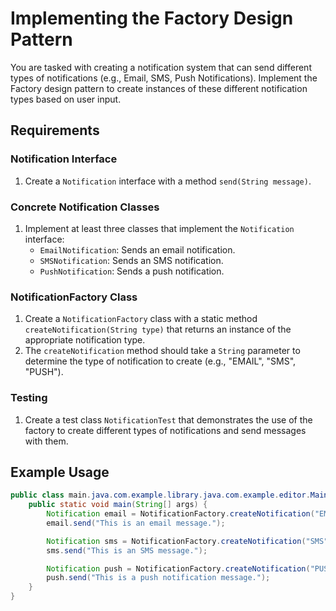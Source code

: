 # Implementing the Factory Design Pattern

You are tasked with creating a notification system that can send different types of notifications (e.g., Email, SMS, Push Notifications). Implement the Factory design pattern to create instances of these different notification types based on user input.

## Requirements

### Notification Interface

1. Create a `Notification` interface with a method `send(String message)`.

### Concrete Notification Classes

1. Implement at least three classes that implement the `Notification` interface:
    - `EmailNotification`: Sends an email notification.
    - `SMSNotification`: Sends an SMS notification.
    - `PushNotification`: Sends a push notification.

### NotificationFactory Class

1. Create a `NotificationFactory` class with a static method `createNotification(String type)` that returns an instance of the appropriate notification type.
2. The `createNotification` method should take a `String` parameter to determine the type of notification to create (e.g., "EMAIL", "SMS", "PUSH").

### Testing

1. Create a test class `NotificationTest` that demonstrates the use of the factory to create different types of notifications and send messages with them.

## Example Usage

```java
public class main.java.com.example.library.java.com.example.editor.Main {
    public static void main(String[] args) {
        Notification email = NotificationFactory.createNotification("EMAIL");
        email.send("This is an email message.");

        Notification sms = NotificationFactory.createNotification("SMS");
        sms.send("This is an SMS message.");

        Notification push = NotificationFactory.createNotification("PUSH");
        push.send("This is a push notification message.");
    }
}
